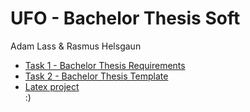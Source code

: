 # UFO - Bachelor Thesis Soft
Adam Lass & Rasmus Helsgaun

* [Task 1 - Bachelor Thesis Requirements](https://github.com/Soft20/UFO-Bachelor-Thesis-Template-A-R/blob/main/Task_2_Bachelor_Thesis_Template.pdf)  
* [Task 2 - Bachelor Thesis Template](https://github.com/Soft20/UFO-Bachelor-Thesis-Template-A-R/blob/main/Task_1_Bachelor_Thesis_Requirements.pdf)  
* [Latex project](https://github.com/Soft20/UFO-Bachelor-Thesis-Template-A-R/tree/main/bachelor_thesis_soft)  
:)
